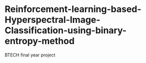 # Reinforcement-learning-based-Hyperspectral-Image-Classification-using-binary-entropy-method
BTECH final year project 
